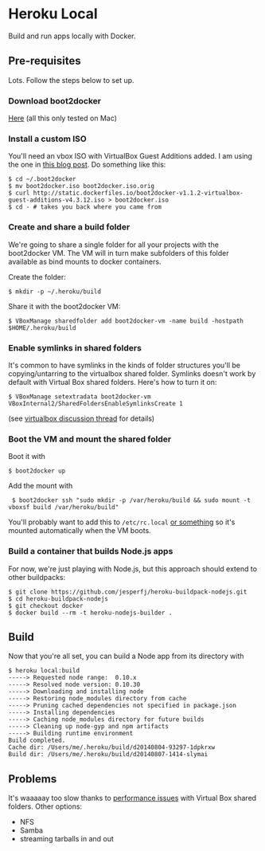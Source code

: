 # Heroku Local

Build and run apps locally with Docker.

## Pre-requisites

Lots. Follow the steps below to set up.

### Download boot2docker

[Here](http://boot2docker.io/) (all this only tested on Mac)

### Install a custom ISO

You'll need an vbox ISO with VirtualBox Guest Additions added. I am using the one in [this blog post](https://medium.com/boot2docker-lightweight-linux-for-docker/boot2docker-together-with-virtualbox-guest-additions-da1e3ab2465c). Do something like this:

```
$ cd ~/.boot2docker
$ mv boot2docker.iso boot2docker.iso.orig
$ curl http://static.dockerfiles.io/boot2docker-v1.1.2-virtualbox-guest-additions-v4.3.12.iso > boot2docker.iso
$ cd - # takes you back where you came from
```


### Create and share a build folder

We're going to share a single folder for all your projects with the boot2docker VM. The VM will in turn make subfolders of this folder available as bind mounts to docker containers.

Create the folder:

    $ mkdir -p ~/.heroku/build

Share it with the boot2docker VM:

    $ VBoxManage sharedfolder add boot2docker-vm -name build -hostpath $HOME/.heroku/build

### Enable symlinks in shared folders

It's common to have symlinks in the kinds of folder structures you'll be copying/untarring to the virtualbox shared folder. Symlinks doesn't work by default with Virtual Box shared folders. Here's how to turn it on:

    $ VBoxManage setextradata boot2docker-vm VBoxInternal2/SharedFoldersEnableSymlinksCreate 1

(see [virtualbox discussion thread](https://www.virtualbox.org/ticket/10085#comment:14) for details)

### Boot the VM and mount the shared folder

Boot it with 

    $ boot2docker up

Add the mount with

     $ boot2docker ssh "sudo mkdir -p /var/heroku/build && sudo mount -t vboxsf build /var/heroku/build"

You'll probably want to add this to `/etc/rc.local` [or something](https://forums.virtualbox.org/viewtopic.php?t=15868) so it's mounted automatically when the VM boots.

### Build a container that builds Node.js apps 

For now, we're just playing with Node.js, but this approach should extend to other buildpacks:

```
$ git clone https://github.com/jesperfj/heroku-buildpack-nodejs.git
$ cd heroku-buildpack-nodejs
$ git checkout docker
$ docker build --rm -t heroku-nodejs-builder .
```

## Build

Now that you're all set, you can build a Node app from its directory with

```
$ heroku local:build
-----> Requested node range:  0.10.x
-----> Resolved node version: 0.10.30
-----> Downloading and installing node
-----> Restoring node_modules directory from cache
-----> Pruning cached dependencies not specified in package.json
-----> Installing dependencies
-----> Caching node_modules directory for future builds
-----> Cleaning up node-gyp and npm artifacts
-----> Building runtime environment
Build completed.
Cache dir: /Users/me/.heroku/build/d20140804-93297-1dpkrxw
Build dir: /Users/me/.heroku/build/d20140807-1414-slymai
```

## Problems

It's waaaaay too slow thanks to [performance issues](http://friendsofvagrant.github.io/v1/docs/nfs.html) with Virtual Box shared folders. Other options:

* NFS
* Samba
* streaming tarballs in and out

